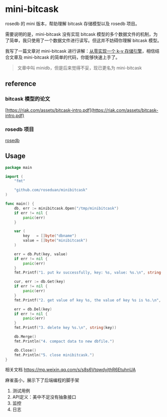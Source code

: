# mini-bitcask

rosedb 的 mini 版本，帮助理解 bitcask 存储模型以及 rosedb 项目。

需要说明的是，mini-bitcask 没有实现 bitcask 模型的多个数据文件的机制，为了简单，我只使用了一个数据文件进行读写。但这并不妨碍你理解 bitcask 模型。

我写了一篇文章对 mini-bitcask 进行讲解：[从零实现一个 k-v 存储引擎](https://mp.weixin.qq.com/s/s8s6VtqwdyjthR6EtuhnUA)，相信结合文章及 mini-bitcask 的简单的代码，你能够快速上手了。
> 文章中叫 minidb，但是后来觉得不妥，现已更名为 mini-bitcask

## reference

### bitcask 模型的论文

[https://riak.com/assets/bitcask-intro.pdf](https://riak.com/assets/bitcask-intro.pdf)

### rosedb 项目

[rosedb](https://github.com/roseduan/rosedb)

## Usage

```go
package main

import (
	"fmt"

	"github.com/roseduan/minibitcask"
)

func main() {
	db, err := minibitcask.Open("/tmp/minibitcask")
	if err != nil {
		panic(err)
	}

	var (
		key   = []byte("dbname")
		value = []byte("minibitcask")
	)

	err = db.Put(key, value)
	if err != nil {
		panic(err)
	}
	fmt.Printf("1. put kv successfully, key: %s, value: %s.\n", string(key), string(value))

	cur, err := db.Get(key)
	if err != nil {
		panic(err)
	}
	fmt.Printf("2. get value of key %s, the value of key %s is %s.\n", string(key), string(key), string(cur))

	err = db.Del(key)
	if err != nil {
		panic(err)
	}
	fmt.Printf("3. delete key %s.\n", string(key))

	db.Merge()
	fmt.Println("4. compact data to new dbfile.")

	db.Close()
	fmt.Println("5. close minibitcask.")
}
```

相关文档
https://mp.weixin.qq.com/s/s8s6VtqwdyjthR6EtuhnUA 


麻雀虽小，展示下了后端编程的脚手架
1. 测试用例
2. API定义：美中不足没有抽象接口
3. 监控
4. 日志
